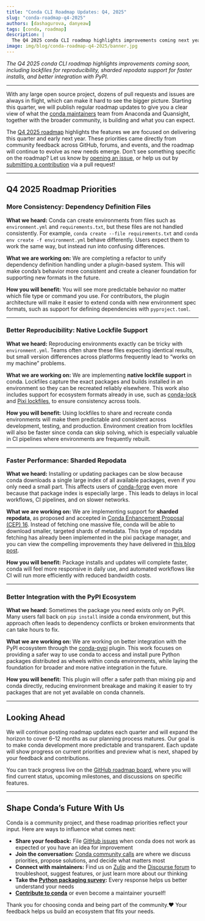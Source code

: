 ```yaml
---
title: "Conda CLI Roadmap Updates: Q4, 2025"
slug: "conda-roadmap-q4-2025"
authors: [dashagurova, danyeaw]
tags: [conda, roadmap]
description: |
  The Q4 2025 conda CLI roadmap highlights improvements coming next year, including lockfiles support, sharded repodata support, and better integration with PyPI.
image: img/blog/conda-roadmap-q4-2025/banner.jpg
---
```


*The Q4 2025 conda CLI roadmap highlights improvements coming soon, including lockfiles for reproducibility, sharded repodata support for faster installs, and better integration with PyPI.*

<!-- truncate -->

---

With any large open source project, dozens of pull requests and issues are always in flight, which can make it hard to see the bigger picture. Starting this quarter, we will publish regular roadmap updates to give you a clear view of what the [conda maintainers](https://github.com/conda/conda) team from Anaconda and Quansight, together with the broader community, is building and what you can expect.

The [Q4 2025 roadmap](https://github.com/orgs/conda/projects/22) highlights the features we are focused on delivering this quarter and early next year. These priorities came directly from community feedback across GitHub, forums, and events, and the roadmap will continue to evolve as new needs emerge. Don’t see something specific on the roadmap? Let us know by [opening an issue](https://github.com/conda/conda/issues), or help us out by [submitting a contribution](https://github.com/conda/conda/blob/main/CONTRIBUTING.md) via a pull request!


---

## Q4 2025 Roadmap Priorities

### More Consistency: Dependency Definition Files

**What we heard:** Conda can create environments from files such as `environment.yml` and `requirements.txt`, but these files are not handled consistently. For example, `conda create --file requirements.txt` and `conda env create -f environment.yml` behave differently. Users expect them to work the same way, but instead run into confusing differences.

**What we are working on:** We are completing a refactor to unify dependency definition handling under a plugin-based system. This will make conda’s behavior more consistent and create a cleaner foundation for supporting new formats in the future.

**How you will benefit:** You will see more predictable behavior no matter which file type or command you use. For contributors, the plugin architecture will make it easier to extend conda with new environment spec formats, such as support for defining dependencies with `pyproject.toml`.

---

### Better Reproducibility: Native Lockfile Support

**What we heard:** Reproducing environments exactly can be tricky with `environment.yml`. Teams often share these files expecting identical results, but small version differences across platforms frequently lead to “works on my machine” problems.

**What we are working on:** We are implementing **native lockfile support** in conda. Lockfiles capture the exact packages and builds installed in an environment so they can be recreated reliably elsewhere. This work also includes support for ecosystem formats already in use, such as [conda-lock](https://github.com/conda/conda-lock) and [Pixi lockfiles](https://github.com/prefix-dev/pixi), to ensure consistency across tools.

**How you will benefit:** Using lockfiles to share and recreate conda environments will make them predictable and consistent across development, testing, and production. Environment creation from lockfiles will also be faster since conda can skip solving, which is especially valuable in CI pipelines where environments are frequently rebuilt.

---

### Faster Performance: Sharded Repodata

**What we heard:** Installing or updating packages can be slow because conda downloads a single large index of all available packages, even if you only need a small part. This affects users of [conda-forge](https://conda-forge.org) even more because that package index is especially large . This leads to delays in local workflows, CI pipelines, and on slower networks.

**What we are working on:** We are implementing support for **sharded repodata**, as proposed and accepted in [Conda Enhancement Proposal (CEP) 16](https://conda.org/learn/ceps/cep-0016). Instead of fetching one massive file, conda will be able to download smaller, targeted shards of metadata. This type of repodata fetching has already been implemented in the pixi package manager, and you can view the compelling improvements they have delivered in [this blog post](https://prefix.dev/blog/sharded_repodata).

**How you will benefit:** Package installs and updates will complete faster, conda will feel more responsive in daily use, and automated workflows like CI will run more efficiently with reduced bandwidth costs.

---

### Better Integration with the PyPI Ecosystem

**What we heard:** Sometimes the package you need exists only on PyPI. Many users fall back on `pip install` inside a conda environment, but this approach often leads to dependency conflicts or broken environments that can take hours to fix.

**What we are working on:** We are working on better integration with the PyPI ecosystem through the [conda-pypi](https://github.com/conda-incubator/conda-pypi) plugin. This work focuses on providing a safer way to use conda to access and install pure Python packages distributed as wheels within conda environments, while laying the foundation for broader and more native integration in the future.

**How you will benefit:** This plugin will offer a safer path than mixing pip and conda directly, reducing environment breakage and making it easier to try packages that are not yet available on conda channels.

---

## Looking Ahead

We will continue posting roadmap updates each quarter and will expand the horizon to cover 6–12 months as our planning process matures. Our goal is to make conda development more predictable and transparent. Each update will show progress on current priorities and preview what is next, shaped by your feedback and contributions.

You can track progress live on the [GitHub roadmap board](https://github.com/orgs/conda/projects/22), where you will find current status, upcoming milestones, and discussions on specific features.

---

## Shape Conda’s Future With Us

Conda is a community project, and these roadmap priorities reflect your input. Here are ways to influence what comes next:

- **Share your feedback:** File [GitHub issues](https://github.com/conda/conda/issues) when conda does not work as expected or you have an idea for improvement
- **Join the conversation:** [Conda community calls](https://conda.org/community/calendar) are where we discuss priorities, propose solutions, and decide what matters most
- **Connect with maintainers:** Find us on [Zulip](https://conda.zulipchat.com/) and the [Discourse forum](https://conda.discourse.group/) to troubleshoot, suggest features, or just learn more about our thinking
- **Take the [Python packaging survey](https://anaconda.surveymonkey.com/r/py-package-2025):** Every response helps us better understand your needs
- **[Contribute to conda](https://docs.conda.io/projects/conda/en/latest/dev-guide/contributing.html)** or even become a maintainer yourself!

 Thank you for choosing conda and being part of the community.❤️ Your feedback helps us build an ecosystem that fits your needs.
